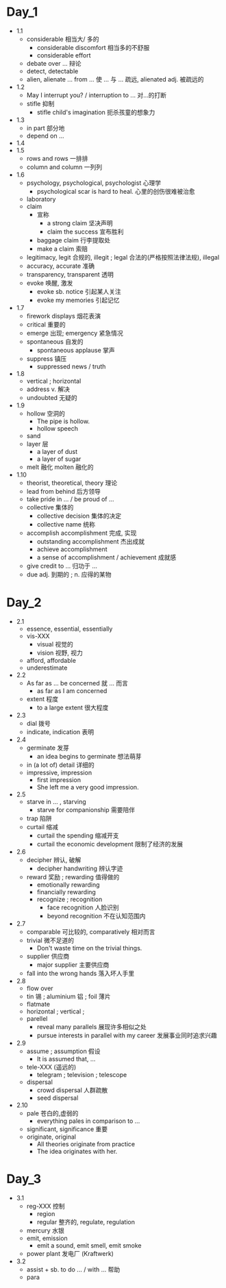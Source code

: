 # Day_1 
- 1.1 
	- considerable 相当大/ 多的 
		- considerable discomfort 相当多的不舒服 
		- considerable effort 
	- debate over ... 辩论 
	- detect, detectable 
	- alien, alienate ... from ... 使 ... 与 ... 疏远, alienated adj. 被疏远的 
- 1.2 
	- May I interrupt you? / interruption to ... 对...的打断 
	- stifle 抑制 
		- stifle child's imagination 扼杀孩童的想象力 
- 1.3 
	- in part 部分地 
	- depend on ... 
- 1.4 
- 1.5 
	- rows and rows 一排排 
	- column and column 一列列 
- 1.6 
	- psychology, psychological, psychologist 心理学 
		- psychological scar is hard to heal. 心里的创伤很难被治愈 
	- laboratory 
	- claim 
		- 宣称 
			- a strong claim 坚决声明 
			- claim the success 宣布胜利 
		- baggage claim 行李提取处 
		- make a claim 索赔 
	- legitimacy, legit 合规的, illegit ; legal 合法的(严格按照法律法规), illegal 
	- accuracy, accurate 准确
	- transparency, transparent 透明 
	- evoke 唤醒, 激发 
		- evoke sb. notice 引起某人关注 
		- evoke my memories 引起记忆 
- 1.7 
	- firework displays 烟花表演 
	- critical 重要的 
	- emerge 出现; emergency 紧急情况 
	- spontaneous 自发的 
		- spontaneous applause 掌声 
	- suppress 镇压 
		- suppressed news / truth 
- 1.8 
	- vertical ; horizontal 
	- address v. 解决 
	- undoubted 无疑的 
- 1.9 
	- hollow 空洞的 
		- The pipe is hollow. 
		- hollow speech 
	- sand 
	- layer 层 
		- a layer of dust 
		- a layer of sugar 
	- melt 融化 molten 融化的 
- 1.10 
	- theorist, theoretical, theory 理论 
	- lead from behind 后方领导 
	- take pride in ... / be proud of ... 
	- collective 集体的 
		- collective decision 集体的决定 
		- collective name 统称 
	- accomplish accomplishment 完成, 实现 
		- outstanding accomplishment 杰出成就 
		- achieve accomplishment 
		- a sense of accomplishment / achievement 成就感 
	- give credit to ... 归功于 ... 
	- due adj. 到期的 ; n. 应得的某物 

# Day_2 
- 2.1 
	- essence, essential, essentially 
	- vis-XXX
		- visual 视觉的 
		- vision 视野, 视力 
	- afford, affordable 
	- underestimate 
- 2.2 
	- As far as ... be concerned 就 ... 而言 
		- as far as I am concerned 
	- extent 程度 
		- to a large extent 很大程度 
- 2.3 
	- dial 拨号 
	- indicate, indication 表明 
- 2.4 
	- germinate 发芽 
		- an idea begins to germinate 想法萌芽 
	- in (a lot of) detail 详细的 
	- impressive, impression 
		- first impression 
		- She left me a very good impression. 
- 2.5 
	- starve in ... , starving 
		- starve for companionship 需要陪伴 
	- trap 陷阱 
	- curtail 缩减 
		- curtail the spending 缩减开支 
		- curtail the economic development 限制了经济的发展 
- 2.6 
	- decipher 辨认, 破解 
		- decipher handwriting 辨认字迹 
	- reward 奖励 ; rewarding 值得做的 
		- emotionally rewarding 
		- financially rewarding 
		- recognize ; recognition 
			- face recognition 人脸识别 
			- beyond recognition 不在认知范围内  
- 2.7 
	- comparable 可比较的, comparatively 相对而言 
	- trivial 微不足道的 
		- Don't waste time on the trivial things. 
	- supplier 供应商 
		- major supplier 主要供应商 
	- fall into the wrong hands 落入坏人手里 
- 2.8 
	- flow over 
	- tin 锡 ; aluminium 铝 ; foil 薄片 
	- flatmate 
	- horizontal ; vertical ; 
	- parellel 
		- reveal many parallels 展现许多相似之处 
		- pursue interests in parallel with my career 发展事业同时追求兴趣 
- 2.9 
	- assume ; assumption 假设 
		- It is assumed that, ... 
	- tele-XXX (遥远的) 
		- telegram ; television ; telescope 
	- dispersal 
		- crowd dispersal 人群疏散 
		- seed dispersal 
- 2.10 
	- pale 苍白的,虚弱的 
		- everything pales in comparison to ... 
	- significant, significance 重要 
	- originate, original 
		- All theories originate from practice 
		- The idea originates with her. 

# Day_3 
- 3.1 
	- reg-XXX 控制 
		- region 
		- regular 整齐的, regulate, regulation 
	- mercury 水银 
	- emit, emission 
		- emit a sound, emit smell, emit smoke 
	- power plant 发电厂 (Kraftwerk) 
- 3.2 
	- assist + sb. to do ... / with ... 帮助 
	- para
